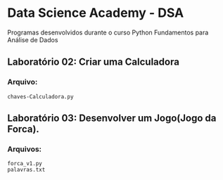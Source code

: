 # Data Science Academy - DSA

Programas desenvolvidos durante o curso Python Fundamentos para Análise de Dados

## Laboratório 02: Criar uma Calculadora
### Arquivo:
	chaves-Calculadora.py
	
## Laboratório 03: Desenvolver um Jogo(Jogo da Forca).
### Arquivos:
	forca_v1.py
	palavras.txt

